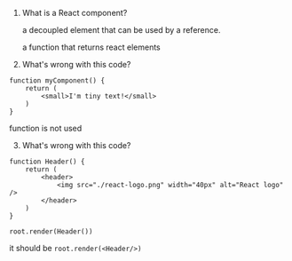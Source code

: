 1. What is a React component? 

    a decoupled element that can be used by a reference. 

    a function that returns react elements

2. What's wrong with this code?
```
function myComponent() {
    return (
        <small>I'm tiny text!</small>
    )
}
```

function is not used

3. What's wrong with this code?
```
function Header() {
    return (
        <header>
            <img src="./react-logo.png" width="40px" alt="React logo" />
        </header>
    )
}

root.render(Header())
```
it should be `root.render(<Header/>)`